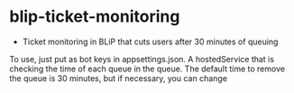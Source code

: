 # blip-ticket-monitoring

 - Ticket monitoring in BLiP that cuts users after 30 minutes of queuing
  
To use, just put as bot keys in appsettings.json. A hostedService that is checking the time of each queue in the queue. 
The default time to remove the queue is 30 minutes, but if necessary, you can change
